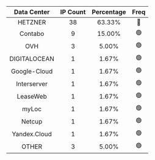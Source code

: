| Data Center | IP Count | Percentage | Freq |
|:------------:|:--------:|:-----------:|:-----:|
| HETZNER | 38 | 63.33% | 🔴 |
| Contabo | 9 | 15.00% | 🟢 |
| OVH | 3 | 5.00% | 🟢 |
| DIGITALOCEAN | 1 | 1.67% | 🟢 |
| Google-Cloud | 1 | 1.67% | 🟢 |
| Interserver | 1 | 1.67% | 🟢 |
| LeaseWeb | 1 | 1.67% | 🟢 |
| myLoc | 1 | 1.67% | 🟢 |
| Netcup | 1 | 1.67% | 🟢 |
| Yandex.Cloud | 1 | 1.67% | 🟢 |
| OTHER | 3 | 5.00% | 🟢 |